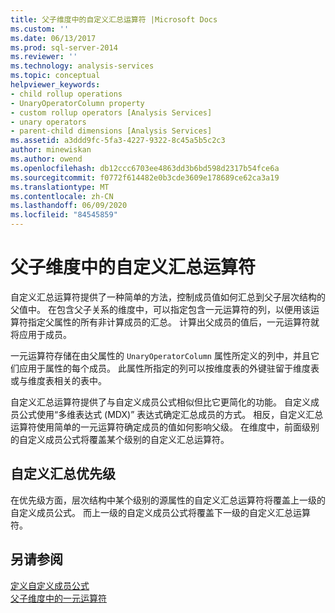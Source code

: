 ```yaml
---
title: 父子维度中的自定义汇总运算符 |Microsoft Docs
ms.custom: ''
ms.date: 06/13/2017
ms.prod: sql-server-2014
ms.reviewer: ''
ms.technology: analysis-services
ms.topic: conceptual
helpviewer_keywords:
- child rollup operations
- UnaryOperatorColumn property
- custom rollup operators [Analysis Services]
- unary operators
- parent-child dimensions [Analysis Services]
ms.assetid: a3ddd9fc-5fa3-4227-9322-8c45a5b5c2c3
author: minewiskan
ms.author: owend
ms.openlocfilehash: db12ccc6703ee4863dd3b6bd598d2317b54fce6a
ms.sourcegitcommit: f0772f614482e0b3cde3609e178689ce62ca3a19
ms.translationtype: MT
ms.contentlocale: zh-CN
ms.lasthandoff: 06/09/2020
ms.locfileid: "84545859"
---
```

# <a name="custom-rollup-operators-in-parent-child-dimensions"></a>父子维度中的自定义汇总运算符
  自定义汇总运算符提供了一种简单的方法，控制成员值如何汇总到父子层次结构的父值中。 在包含父子关系的维度中，可以指定包含一元运算符的列，以便用该运算符指定父属性的所有非计算成员的汇总。 计算出父成员的值后，一元运算符就将应用于成员。  
  
 一元运算符存储在由父属性的 `UnaryOperatorColumn` 属性所定义的列中，并且它们应用于属性的每个成员。 此属性所指定的列可以按维度表的外键驻留于维度表或与维度表相关的表中。  
  
 自定义汇总运算符提供了与自定义成员公式相似但比它更简化的功能。 自定义成员公式使用“多维表达式 (MDX)” 表达式确定汇总成员的方式。 相反，自定义汇总运算符使用简单的一元运算符确定成员的值如何影响父级。 在维度中，前面级别的自定义成员公式将覆盖某个级别的自定义汇总运算符。  
  
## <a name="custom-rollup-precedence"></a>自定义汇总优先级  
 在优先级方面，层次结构中某个级别的源属性的自定义汇总运算符将覆盖上一级的自定义成员公式。 而上一级的自定义成员公式将覆盖下一级的自定义汇总运算符。  
  
## <a name="see-also"></a>另请参阅  
 [定义自定义成员公式](attribute-properties-define-custom-member-formulas.md)   
 [父子维度中的一元运算符](parent-child-dimension-attributes-unary-operators.md)  
  
  
